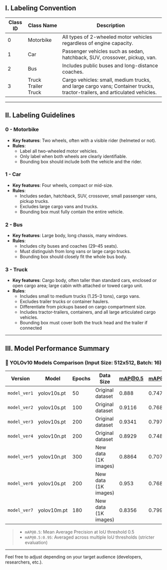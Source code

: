 ## I. Labeling Convention

| Class ID | Class Name     | Description                                                                 |
|----------|----------------|-----------------------------------------------------------------------------|
| 0        | Motorbike       | All types of 2-wheeled motor vehicles regardless of engine capacity.         |
| 1        | Car             | Passenger vehicles such as sedan, hatchback, SUV, crossover, pickup, van.   |
| 2        | Bus             | Includes public buses and long-distance coaches.                            |
| 3        | Truck   Trailer Truck        | Cargo vehicles: small, medium trucks, and large cargo vans; Container trucks, tractor-trailers, and articulated vehicles.               |

---

## II. Labeling Guidelines

### **0 - Motorbike**
- **Key features**: Two wheels, often with a visible rider (helmeted or not).
- **Rules**:
  - Label all two-wheeled motor vehicles.
  - Only label when both wheels are clearly identifiable.
  - Bounding box should include both the vehicle and the rider.

### **1 - Car**
- **Key features**: Four wheels, compact or mid-size.
- **Rules**:
  - Includes sedan, hatchback, SUV, crossover, small passenger vans, pickup trucks.
  - Excludes large cargo vans and trucks.
  - Bounding box must fully contain the entire vehicle.

### **2 - Bus**
- **Key features**: Large body, long chassis, many windows.
- **Rules**:
  - Includes city buses and coaches (29–45 seats).
  - Must distinguish from long vans or large cargo trucks.
  - Bounding box should closely fit the whole bus body.

### **3 - Truck**
- **Key features**: Cargo body, often taller than standard cars, enclosed or open cargo area; large cabin with attached or towed cargo unit.
- **Rules**:
  - Includes small to medium trucks (1.25–3 tons), cargo vans.
  - Excludes trailer trucks or container haulers.
  - Differentiate from pickups based on cargo compartment size.
  - Includes tractor-trailers, containers, and all large articulated cargo vehicles.
  - Bounding box must cover both the truck head and the trailer if connected

---

## III. Model Performance Summary

### 📌 YOLOv10 Models Comparison (Input Size: 512x512, Batch: 16)

| Version      | Model       | Epochs | Data Size         | mAP@0.5 | mAP@0.5:0.95 |
|--------------|-------------|--------|--------------------|---------|--------------|
| `model_ver1` | yolov10s.pt | 50     | Original dataset    | 0.888   | 0.747        |
| `model_ver2` | yolov10s.pt | 100    | Original dataset    | 0.9116  | 0.7686       |
| `model_ver3` | yolov10s.pt | 200    | Original dataset    | 0.9341  | 0.7974       |
| `model_ver4` | yolov10n.pt | 200    | Original dataset    | 0.8929  | 0.7484       |
| `model_ver5` | yolov10n.pt | 300    | New data (1K images) | 0.8864  | 0.707        |
| `model_ver6` | yolov10s.pt | 200    | New data (1K images) | 0.953   | 0.768        |
| `model_ver7` | yolov10m.pt | 180    | New data (1K images) | 0.8356  | 0.7997       |

> - `mAP@0.5`: Mean Average Precision at IoU threshold 0.5  
> - `mAP@0.5:0.95`: Averaged across multiple IoU thresholds (stricter evaluation)

---

Feel free to adjust depending on your target audience (developers, researchers, etc.).
